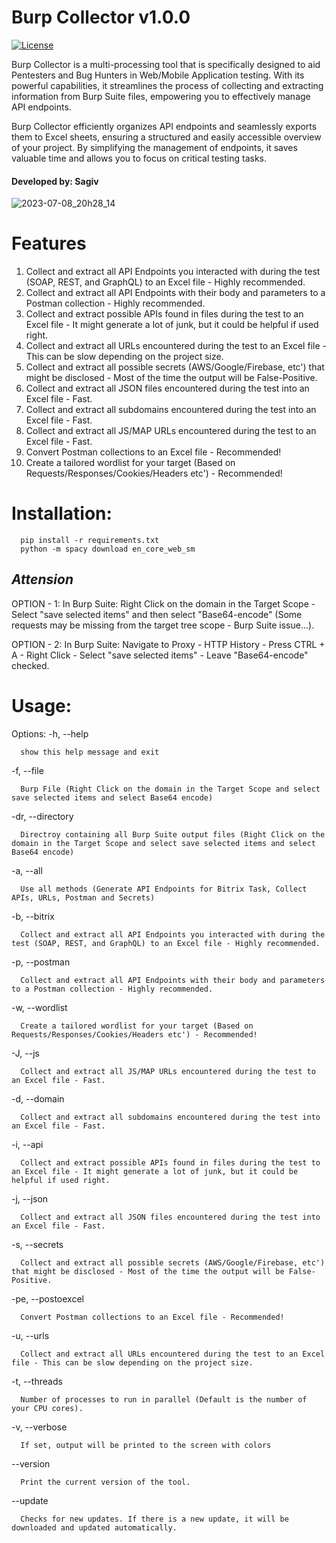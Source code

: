 # Burp Collector v1.0.0
[![License](https://img.shields.io/badge/License-MIT-blue.svg)](https://opensource.org/licenses/MIT)

Burp Collector is a multi-processing tool that is specifically designed to aid Pentesters and Bug Hunters in Web/Mobile Application testing. With its powerful capabilities, it streamlines the process of collecting and extracting information from Burp Suite files, empowering you to effectively manage API endpoints.

Burp Collector efficiently organizes API endpoints and seamlessly exports them to Excel sheets, ensuring a structured and easily accessible overview of your project. By simplifying the management of endpoints, it saves valuable time and allows you to focus on critical testing tasks.
#### Developed by: Sagiv
![2023-07-08_20h28_14](https://github.com/sAjibuu/Burp_Collector/assets/81802295/b154f612-f443-4120-a3ac-596a9e84aaa5)

# Features
1. Collect and extract all API Endpoints you interacted with during the test (SOAP, REST, and GraphQL) to an Excel file - Highly recommended.
2. Collect and extract all API Endpoints with their body and parameters to a Postman collection - Highly recommended.
3. Collect and extract possible APIs found in files during the test to an Excel file - It might generate a lot of junk, but it could be helpful if used right.
4. Collect and extract all URLs encountered during the test to an Excel file - This can be slow depending on the project size.
5. Collect and extract all possible secrets (AWS/Google/Firebase, etc') that might be disclosed - Most of the time the output will be False-Positive.
6. Collect and extract all JSON files encountered during the test into an Excel file - Fast.
7. Collect and extract all subdomains encountered during the test into an Excel file - Fast.
8. Collect and extract all JS/MAP URLs encountered during the test to an Excel file - Fast.
9. Convert Postman collections to an Excel file - Recommended!
10. Create a tailored wordlist for your target (Based on Requests/Responses/Cookies/Headers etc') - Recommended!

# Installation: 

      pip install -r requirements.txt
      python -m spacy download en_core_web_sm

## ***Attension***

OPTION - 1: In Burp Suite: Right Click on the domain in the Target Scope - Select "save selected items" and then select "Base64-encode" (Some requests may be missing from the target tree scope - Burp Suite issue...).

OPTION - 2: In Burp Suite: Navigate to Proxy - HTTP History - Press CTRL + A - Right Click - Select "save selected items" - Leave "Base64-encode" checked.

# Usage:

Options:
  -h, --help            
  
      show this help message and exit
  
  -f, --file  
  
      Burp File (Right Click on the domain in the Target Scope and select save selected items and select Base64 encode)

  -dr, --directory  
  
      Directroy containing all Burp Suite output files (Right Click on the domain in the Target Scope and select save selected items and select Base64 encode)
      
  -a, --all  
  
      Use all methods (Generate API Endpoints for Bitrix Task, Collect APIs, URLs, Postman and Secrets)
      
  -b, --bitrix  
  
      Collect and extract all API Endpoints you interacted with during the test (SOAP, REST, and GraphQL) to an Excel file - Highly recommended.
      
   -p, --postman  
  
      Collect and extract all API Endpoints with their body and parameters to a Postman collection - Highly recommended.
  
   -w, --wordlist  
  
      Create a tailored wordlist for your target (Based on Requests/Responses/Cookies/Headers etc') - Recommended!
   
   -J, --js 
  
      Collect and extract all JS/MAP URLs encountered during the test to an Excel file - Fast.
      
   -d, --domain
  
      Collect and extract all subdomains encountered during the test into an Excel file - Fast.
      
  -i, --api  
  
      Collect and extract possible APIs found in files during the test to an Excel file - It might generate a lot of junk, but it could be helpful if used right.
      
   -j, --json  
  
      Collect and extract all JSON files encountered during the test into an Excel file - Fast.   
      
  -s, --secrets  
  
      Collect and extract all possible secrets (AWS/Google/Firebase, etc') that might be disclosed - Most of the time the output will be False-Positive.
      
  -pe, --postoexcel  
  
      Convert Postman collections to an Excel file - Recommended! 
      
  -u, --urls  
  
      Collect and extract all URLs encountered during the test to an Excel file - This can be slow depending on the project size.
      
  -t, --threads  
  
      Number of processes to run in parallel (Default is the number of your CPU cores).
      
  -v, --verbose  
  
      If set, output will be printed to the screen with colors 
      
  --version  
  
      Print the current version of the tool.     
      
  --update
  
      Checks for new updates. If there is a new update, it will be downloaded and updated automatically.     
